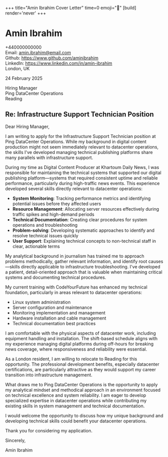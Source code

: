 +++
title="Amin Ibrahim Cover Letter" 
time=0 
emoji="📝" 
[build]
render='never'
+++

# Amin Ibrahim

+440000000000  
Email: amin.ibrahim@email.com  
Github: https://www.github.com/aminibrahim  
LinkedIn: https://www.linkedin.com/in/amin-ibrahim  
London, UK

24 February 2025

Hiring Manager  
Ping DataCenter Operations  
Reading

## Re: Infrastructure Support Technician Position

Dear Hiring Manager,

I am writing to apply for the Infrastructure Support Technician position at Ping DataCenter Operations. While my background in digital content production might not seem immediately relevant to datacenter operations, the skills I've developed managing technical publishing platforms share many parallels with infrastructure support.

During my time as Digital Content Producer at Khartoum Daily News, I was responsible for maintaining the technical systems that supported our digital publishing platform—systems that required consistent uptime and reliable performance, particularly during high-traffic news events. This experience developed several skills directly relevant to datacenter operations:

- **System Monitoring**: Tracking performance metrics and identifying potential issues before they affected users
- **Resource Management**: Allocating server resources effectively during traffic spikes and high-demand periods
- **Technical Documentation**: Creating clear procedures for system operations and troubleshooting
- **Problem-solving**: Developing systematic approaches to identify and resolve technical issues quickly
- **User Support**: Explaining technical concepts to non-technical staff in clear, actionable terms

My analytical background in journalism has trained me to approach problems methodically, gather relevant information, and identify root causes—skills directly applicable to infrastructure troubleshooting. I've developed a patient, detail-oriented approach that is valuable when maintaining critical systems and documenting technical procedures.

My current training with CodeYourFuture has enhanced my technical foundation, particularly in areas relevant to datacenter operations:

- Linux system administration
- Server configuration and maintenance
- Monitoring implementation and management
- Hardware installation and cable management
- Technical documentation best practices

I am comfortable with the physical aspects of datacenter work, including equipment handling and installation. The shift-based schedule aligns with my experience managing digital platforms during off-hours for breaking news coverage, where responsiveness and reliability were essential.

As a London resident, I am willing to relocate to Reading for this opportunity. The professional development benefits, especially datacenter certifications, are particularly attractive as they would support my career transition into infrastructure management.

What draws me to Ping DataCenter Operations is the opportunity to apply my analytical mindset and methodical approach in an environment focused on technical excellence and system reliability. I am eager to develop specialized expertise in datacenter operations while contributing my existing skills in system management and technical documentation.

I would welcome the opportunity to discuss how my unique background and developing technical skills could benefit your datacenter operations.

Thank you for considering my application.

Sincerely,

Amin Ibrahim
